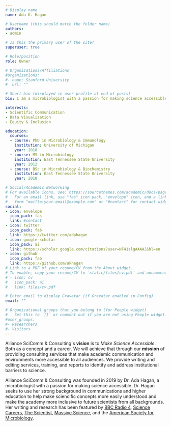 ```yaml
---
# Display name
name: Ada K. Hagan

# Username (this should match the folder name)
authors:
- admin

# Is this the primary user of the site?
superuser: true

# Role/position
role: Owner

# Organizations/Affiliations
#organizations:
#- name: Stanford University
#  url: ""

# Short bio (displayed in user profile at end of posts)
bio: I am a microbiologist with a passion for making science accessible. I hope to use my background in communications and higher education to help make scientific concepts more easily understood and make the academy more inclusive to future scientists from all backgrounds.

interests:
- Scientific Communication
- Data Visualization
- Equity & Inclusion

education:
  courses:
  - course: PhD in Microbiology & Immunology
    institution: University of Michigan
    year: 2018
  - course: MS in Microbiology
    institution: East Tennessee State University
    year: 2012
  - course: BSc in Microbiology & Biochemistry
    institution: East Tennessee State University
    year: 2010

# Social/Academic Networking
# For available icons, see: https://sourcethemes.com/academic/docs/page-builder/#icons
#   For an email link, use "fas" icon pack, "envelope" icon, and a link in the
#   form "mailto:your-email@example.com" or "#contact" for contact widget.
social:
- icon: envelope
  icon_pack: fas
  link: #contact
- icon: twitter
  icon_pack: fab
  link: https://twitter.com/adahagan
- icon: google-scholar
  icon_pack: ai
  link: https://scholar.google.com/citations?user=NF41slgAAAAJ&hl=en
- icon: github
  icon_pack: fab
  link: https://github.com/akhagan
# Link to a PDF of your resume/CV from the About widget.
# To enable, copy your resume/CV to `static/files/cv.pdf` and uncomment the lines below.
# - icon: cv
#   icon_pack: ai
#   link: files/cv.pdf

# Enter email to display Gravatar (if Gravatar enabled in Config)
email: ""

# Organizational groups that you belong to (for People widget)
#   Set this to `[]` or comment out if you are not using People widget.
#user_groups:
#- Researchers
#- Visitors
---
```

Alliance SciComm & Consulting's **vision** is to _Make Science Accessible_. Both as a concept and a career. We will achieve that through our **mission** of providing consulting services that make academic communication and environments more accessible to all audiences. We provide writing and editing services, training, and reports to identify and address institutional barriers to science.

Alliance SciComm & Consulting was founded in 2019 by Dr. Ada Hagan, a microbiologist with a passion for making science accessible. Dr. Hagan seeks to use her strong background in communications and higher education to help make sciencific concepts more easily understood and make the academy more inclusive to future scientists from all backgrounds. Her writing and research has been featured by [BBC Radio 4](https://www.bbc.co.uk/programmes/m000qjgn), [Science Careers](https://www.sciencemag.org/careers/2019/11/departmental-seminar-speakers-should-better-reflect-trainee-diversity), [The Scientist](https://www.the-scientist.com/news-opinion/qa--myth-debunkers-take-aim-at-microbiology-lore-66036), [Massive Science](https://massivesci.com/articles/cephalopods-are-forcing-us-to-rethink-what-it-means-to-be-colorblind/), and the [American Society for Microbiology](https://www.asm.org/Biographies/Ada-Hagan).

